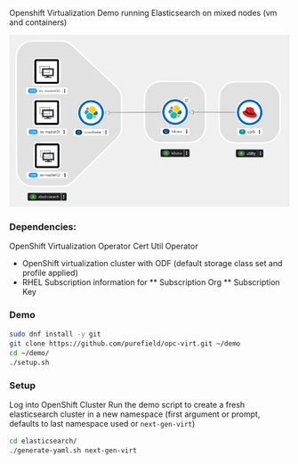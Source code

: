Openshift Virtualization Demo running Elasticsearch on mixed nodes (vm and containers)

![Elasticsearch Cluster Overview](hybrid-virt-elasticsearch.png)

### Dependencies:
OpenShift Virtualization Operator
Cert Util Operator
* OpenShift virtualization cluster with ODF (default storage class set and profile applied)
* RHEL Subscription information for 
** Subscription Org
** Subscription Key

### Demo
```sh
sudo dnf install -y git
git clone https://github.com/purefield/opc-virt.git ~/demo
cd ~/demo/
./setup.sh
```

### Setup
Log into OpenShift Cluster
Run the demo script to create a fresh elasticsearch cluster in a new namespace (first argument or prompt, defaults to last namespace used or ```next-gen-virt```)
```sh
cd elasticsearch/
./generate-yaml.sh next-gen-virt
```
